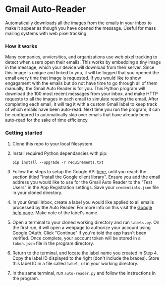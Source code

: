 
# Gmail Auto-Reader
Automatically downloads all the images from the emails in your inbox to make it appear as though you have opened the message. Useful for mass mailing systems with web pixel tracking.

### How it works
Many companies, unviersities, and organizations use web pixel tracking to detect when users open their emails. This works by embedding a tiny image in the message, which your device will download from their server. Since this image is unique and linked to you, it will be logged that you opened the email every time that image is requested. If you would like to show engagament with the emails but do not have time to go through all of them manually, the Gmail Auto Reader is for you. This Python program will download the 100 most recent messages from your inbox, and make HTTP requests to all the images in each email to simulate reading the email. After completing each email, it will tag it with a custom Gmail label to keep track of which emails have been auto-read. Next time you run the program, it can be configured to automatically skip over emails that have already been auto-read for the sake of time efficiency.

### Getting started
1. Clone this repo to your local filesystem.
2. Install required Python dependancies with pip:
    ```
    pip install --upgrade -r requirements.txt
    ```
3. Follow the steps to setup the Google API [here](https://developers.google.com/gmail/api/quickstart/python#enable_the_api), until you reach the section titled "Install the Google client library". Ensure you add the email address you would like to use for the Gmail Auto Reader to the "Test Users" in the App Registration settings. Save your ```credentials.json``` file in your cloned directory.
4. In your Gmail inbox, create a label you would like applied to all emails processed by the Auto Reader. For more info on this visit the [Google help page](https://support.google.com/mail/answer/118708?hl=en&co=GENIE.Platform%3DDesktop). Make note of the label's name.
5. Open a terminal to your cloned working directory and run ```labels.py```. On the first run, it will open a webpage to authorize your account using Google OAuth. Click "Continue" if you're told the app hasn't been verified. Once complete, your account token will be stored in a ```token.json``` file in the program directory.
6. Return to the terminal, and locate the label name you created in Step 4. Copy the label ID displayed to the right (don't include the braces). Store this label ID in a file called ```label_id``` in your working directory.

7. In the same terminal, run ```auto-reader.py``` and follow the instructions in the program.
